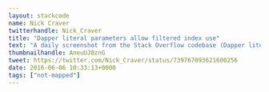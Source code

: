 ```yaml
---
layout: stackcode
name: Nick Craver
twitterhandle: Nick_Craver
title: "Dapper literal parameters allow filtered index use"
text: "A daily screenshot from the Stack Overflow codebase (Dapper literal parameters allow filtered index use). "
thumbnailhandle: AneuUJ0znG
tweet: https://twitter.com/Nick_Craver/status/739767093621600256
date: 2016-06-06 10:33:13+0000
tags: ["not-mapped"]
---
```

